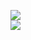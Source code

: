 [![](https://img.shields.io/badge/Made%20With-Github%20Spray-lightgrey.svg?style=for-the-badge&logo=github)](https://github.com/Annihil/github-spray#28026)  
[![](https://i.imgur.com/2DrTn0Z.gif)](https://github.com/Annihil/github-spray)